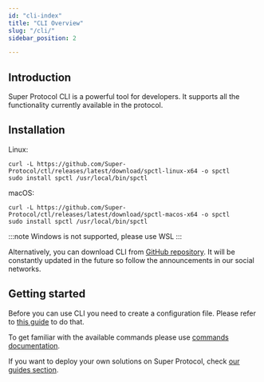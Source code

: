 ```yaml
---
id: "cli-index"
title: "CLI Overview"
slug: "/cli/"
sidebar_position: 2

---
```


## Introduction

Super Protocol CLI is a powerful tool for developers. It supports all the functionality currently available in the protocol.

## Installation

Linux:
```
curl -L https://github.com/Super-Protocol/ctl/releases/latest/download/spctl-linux-x64 -o spctl
sudo install spctl /usr/local/bin/spctl
```

macOS:
```
curl -L https://github.com/Super-Protocol/ctl/releases/latest/download/spctl-macos-x64 -o spctl
sudo install spctl /usr/local/bin/spctl
```

:::note
Windows is not supported, please use WSL
:::

Alternatively, you can download CLI from [GitHub repository](https://github.com/Super-Protocol/ctl). It will be constantly updated in the future so follow the announcements in our social networks.

## Getting started

Before you can use CLI you need to create a configuration file. Please refer to [this guide](/testnet/cli/configuration) to do that.

To get familiar with the available commands please use [commands documentation](/testnet/cli/commands).

If you want to deploy your own solutions on Super Protocol, check [our guides section](/testnet/cli/guides).
